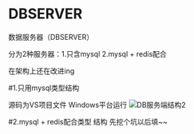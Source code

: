 # DBSERVER
数据服务器（DBSERVER）

分为2种服务器：1.只含mysql 2.mysql + redis配合


在架构上还在改进ing

#1.只用mysql类型结构  

源码为VS项目文件 Windows平台运行
![DB服务端结构2](https://user-images.githubusercontent.com/60800578/134811195-92452cd3-f17c-423a-a104-985d20a57d41.png)


#2.mysql + redis配合类型 结构
先挖个坑以后填~~
